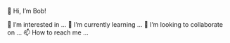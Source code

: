 👋 Hi, I’m Bob! 

👀 I’m interested in ...
🌱 I’m currently learning ...
💞️ I’m looking to collaborate on ...
📫 How to reach me ...

<!---
3bobchen/3bobchen is a ✨ special ✨ repository because its `README.md` (this file) appears on your GitHub profile.
You can click the Preview link to take a look at your changes.
--->
